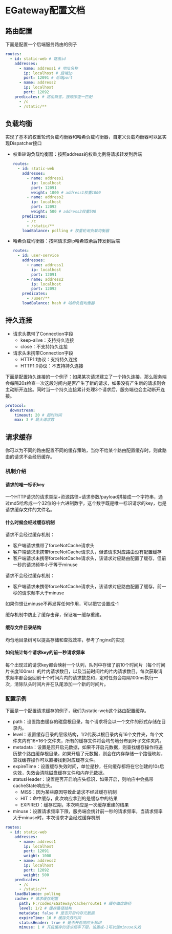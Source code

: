 # EGateway配置文档

## 路由配置

下面是配置一个后端服务路由的例子

```yaml
routes:
  - id: static-web # 路由id
    addresses:
      - name: address1 # 地址名称
        ip: localhost # 后端ip
        port: 12091 # 后端port
      - name: address2
        ip: localhost
        port: 12092
    predicates: # 路由断言，按顺序逐一匹配
      - /c
      - /static/**
```

## 负载均衡

实现了基本的权重轮询负载均衡器和哈希负载均衡器，自定义负载均衡器可以区实现Dispatcher接口

- 权重轮询负载均衡器：按照address的权重比例将请求转发到后端
    ```yaml
    routes:
      - id: static-web
        addresses:
          - name: address1
            ip: localhost
            port: 12091
            weight: 1000 # address1权重1000
          - name: address2
            ip: localhost
            port: 12092
            weight: 500 # address2权重500
        predicates:
          - /c
          - /static/**
        loadBalance: polling # 权重轮询负载均衡器
    ```

- 哈希负载均衡器：按照请求源ip哈希取余后转发到后端
    ```yaml
    routes:
      - id: user-service
        addresses:
          - name: address1
            ip: localhost
            port: 12091
          - name: address2
            ip: localhost
            port: 12092
        predicates:
          - /user/**
        loadBalance: hash # 哈希负载均衡器
    ```

## 持久连接

- 请求头携带了Connection字段
    - keep-alive：支持持久连接
    - close：不支持持久连接
- 请求头未携带Connection字段
    - HTTP1.1协议：支持持久连接
    - HTTP1.0协议：不支持持久连接

下面是配置持久连接的一个例子：如果某次请求建立了一个持久连接，那么服务端会每隔20s检查一次这段时间内是否产生了新的请求，如果没有产生新的请求则会主动断开连接。同时当一个持久连接累计处理3个请求后，服务端也会主动断开连接。

```yaml
protocol:
  downstream:
    timeout: 20 # 超时时间
    max: 3 # 最大请求数
```

## 请求缓存

你可以为不同的路由配置不同的缓存策略，当你不给某个路由配置缓存时，则此路由的请求不会经历缓存。

### 机制介绍

#### 请求的唯一标识key

一个HTTP请求的请求类型+资源路径+请求参数/payload拼接成一个字符串，通过md5哈希成一个32位的十六进制数字，这个数字既是唯一标识请求的key，也是请求缓存文件的文件名。

#### 什么时候会经过缓存机制

请求不会经过缓存机制：

- 客户端请求携带了forceNotCache请求头
- 客户端请求未携带forceNotCache请求头，但该请求对应路由没有配置缓存
- 客户端请求未携带forceNotCache请求头，该请求对应路由配置了缓存，但前一秒的请求频率小于等于minuse

请求不会经过缓存机制：

- 客户端请求未携带forceNotCache请求头，该请求对应路由配置了缓存，前一秒的请求频率大于minuse

如果你想让minuse不再发挥任何作用，可以把它设置成-1

缓存机制中防止了缓存击穿，保证唯一缓存重建。

#### 缓存文件目录结构

均匀地目录树可以提高存储和查找效率，参考了nginx的实现

#### 如何统计每个请求key的前一秒请求频率

每个出现过的请求key都会映射一个队列，队列中存储了前10个时间片（每个时间片长度100ms）的片内请求数目，以及当前时间片的片内请求数目。每次获取请求频率都会返回前十个时间片内的请求数总和，定时任务会每隔100ms执行一次，清除队头时间片并在队尾添加一个新的时间片。

### 配置示例

下面是一个配置请求缓存的例子，我们为static-web这个路由配置缓存。

- path：设置路由缓存的磁盘根目录，每个请求将会以一个文件的形式存储在目录内。
- level：设置缓存目录的层级结构，1/2代表以根目录内有16个文件夹，每个文件夹内有16*16个文件夹，所有的缓存文件将会均匀地分布到叶子文件夹内。
- metadata：设置是否开启元数据，如果不开启元数据，则查找缓存操作将遍历整个路由缓存根目录，如果开启了元数据，则会在内存存储一个路径映射，查找缓存操作可以直接找到对应缓存文件。
- expireTime：设置缓存失效时间，单位是秒，任何缓存都将在它创建的10s后失效，失效会清除磁盘缓存文件和内存元数据。
- statusHeader：设置是否开启响应头标识，如果开启，则响应中会携带cacheState响应头。
    - MISS：因为某些原因导致此请求不经过缓存机制
    - HIT：命中缓存，此次响应拿到的是缓存中的结果
    - EXPIRED：缓存过期，本次响应是一次缓存重建的结果
- minuse：设置请求频率下限，服务端会统计前一秒的请求频率，当请求频率大于minuse时，本次请求才会经过缓存机制

```yaml
routes:
  - id: static-web
    addresses:
      - name: address1
        ip: localhost
        port: 12091
        weight: 1000
      - name: address2
        ip: localhost
        port: 12092
        weight: 500
    predicates:
      - /c
      - /static/**
    loadBalance: polling
    cache: # 请求缓存配置
      path: F:/codes/EGateway/cache/route1 # 缓存磁盘路径
      level: 1/2 # 缓存路径结构
      metadata: false # 是否开启内存元数据
      expireTime: 10 # 缓存失效时间
      statusHeader: true # 是否开启响应头标识
      minuse: 1 # 开启缓存的请求频率下限，设置成-1可以使minuse失效
```
